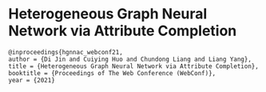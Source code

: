 # Heterogeneous Graph Neural Network via Attribute Completion

```
@inproceedings{hgnnac_webconf21,
author = {Di Jin and Cuiying Huo and Chundong Liang and Liang Yang},
title = {Heterogeneous Graph Neural Network via Attribute Completion},
booktitle = {Proceedings of The Web Conference (WebConf)},
year = {2021}
